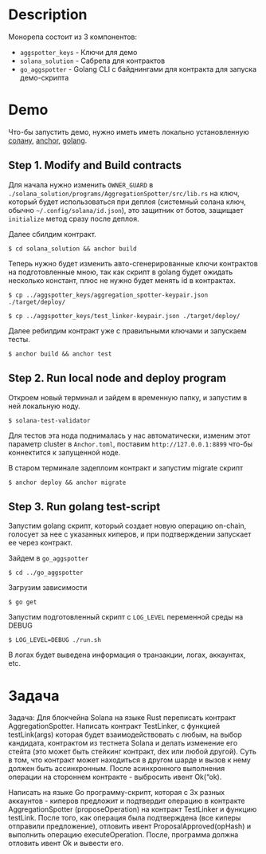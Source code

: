 # Description
Монорепа состоит из 3 компонентов:
* `aggspotter_keys` - Ключи для демо
* `solana_solution` - Сабрепа для контрактов
* `go_aggspotter` - Golang CLI с байднингами для контракта для запуска демо-скрипта

# Demo
Что-бы запустить демо, нужно иметь иметь локально установленную
[солану](https://docs.solana.com/cli/install-solana-cli-tools),
[anchor](https://www.anchor-lang.com/docs/installation),
[golang](https://go.dev/).

## Step 1. Modify and Build contracts

Для начала нужно изменить `OWNER_GUARD` в
`./solana_solution/programs/AggregationSpotter/src/lib.rs` на ключ, который
будет использоваться при деплоя (системный солана ключ, обычно
`~/.config/solana/id.json`), это защитник от ботов, защищает `initialize` метод
сразу после деплоя.

Далее сбилдим контракт.

`$ cd solana_solution && anchor build`

Теперь нужно будет изменить авто-сгенерированные ключи контрактов на
подготовленные мною, так как скрипт в golang будет ожидать несколько констант,
плюс не нужно будет менять id в контрактах.

`$ cp ../aggspotter_keys/aggregation_spotter-keypair.json ./target/deploy/`

`$ cp ../aggspotter_keys/test_linker-keypair.json ./target/deploy/`

Далее ребилдим контракт уже с правильными ключами и запускаем тесты.

`$ anchor build && anchor test`

## Step 2. Run local node and deploy program

Откроем новый терминал и зайдем в временную папку, и запустим в ней локальную
ноду.

`$ solana-test-validator`

Для тестов эта нода поднималась у нас автоматически, изменим этот параметр
cluster в `Anchor.toml`, поставим `http://127.0.0.1:8899` что-бы коннектится к
запущенной ноде.

В старом терминале задеплоим контракт и запустим migrate скрипт

`$ anchor deploy && anchor migrate`

## Step 3. Run golang test-script

Запустим golang скрипт, который создает новую операцию on-chain, голосует за нее
с указанных киперов, и при подтверждении запускает ее через контракт.

Зайдем в `go_aggspotter`

`$ cd ../go_aggspotter`

Загрузим зависимости

`$ go get`

Запустим подготовленный скрипт с `LOG_LEVEL` переменной среды на DEBUG

`$ LOG_LEVEL=DEBUG ./run.sh`

В логах будет выведена информация о транзакции, логах, аккаунтах, etc.

# Задача 

Задача:
Для блокчейна Solana на языке Rust переписать контракт AggregationSpotter.
Написать контракт TestLinker, с функцией testLink(args) которая будет
взаимодействовать с любым, на выбор кандидата, контрактом из тестнета Solana и
делать изменение его стейта (это может быть стейкинг контракт, dex или любой
другой). Суть в том, что контракт может находиться в другом шарде и вызов к нему
должен быть ассинхронным. После асинхронного выполнения операции на стороннем
контракте - выбросить ивент Ok(“ok).

Написать на языке Go программу-скрипт, которая с 3х разных аккаунтов - киперов
предложит и подтвердит операцию в контракте AggregationSpotter
(proposeOperation) на контракт TestLinker и функцию testLink. После того, как
операция была подтверждена (все киперы отправили предложение), отловить ивент
ProposalApproved(opHash) и выполнить операцию executeOperation. После, программа
должна отловить ивент Ok и вывести его.
